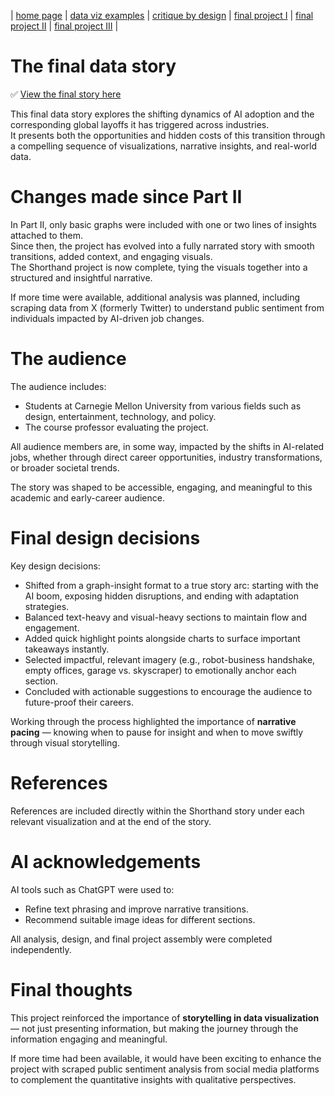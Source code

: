 | [home page](https://smadinen7.github.io/saipranav_tswd-portfolio/) | [data viz examples](dataviz-examples) | [critique by design](critique-by-design) | [final project I](final-project-part-one) | [final project II](final-project-part-two) | [final project III](final-project-part-three) |

# The final data story
✅ [View the final story here](https://preview.shorthand.com/4B703mxwB1exDPMS)

This final data story explores the shifting dynamics of AI adoption and the corresponding global layoffs it has triggered across industries.  
It presents both the opportunities and hidden costs of this transition through a compelling sequence of visualizations, narrative insights, and real-world data.

# Changes made since Part II
In Part II, only basic graphs were included with one or two lines of insights attached to them.  
Since then, the project has evolved into a fully narrated story with smooth transitions, added context, and engaging visuals.  
The Shorthand project is now complete, tying the visuals together into a structured and insightful narrative.

If more time were available, additional analysis was planned, including scraping data from X (formerly Twitter) to understand public sentiment from individuals impacted by AI-driven job changes.

# The audience
The audience includes:
- Students at Carnegie Mellon University from various fields such as design, entertainment, technology, and policy.
- The course professor evaluating the project.
  
All audience members are, in some way, impacted by the shifts in AI-related jobs, whether through direct career opportunities, industry transformations, or broader societal trends.

The story was shaped to be accessible, engaging, and meaningful to this academic and early-career audience.

# Final design decisions
Key design decisions:
- Shifted from a graph-insight format to a true story arc: starting with the AI boom, exposing hidden disruptions, and ending with adaptation strategies.
- Balanced text-heavy and visual-heavy sections to maintain flow and engagement.
- Added quick highlight points alongside charts to surface important takeaways instantly.
- Selected impactful, relevant imagery (e.g., robot-business handshake, empty offices, garage vs. skyscraper) to emotionally anchor each section.
- Concluded with actionable suggestions to encourage the audience to future-proof their careers.

Working through the process highlighted the importance of **narrative pacing** — knowing when to pause for insight and when to move swiftly through visual storytelling.

# References
References are included directly within the Shorthand story under each relevant visualization and at the end of the story.

# AI acknowledgements
AI tools such as ChatGPT were used to:
- Refine text phrasing and improve narrative transitions.
- Recommend suitable image ideas for different sections.

All analysis, design, and final project assembly were completed independently.

# Final thoughts
This project reinforced the importance of **storytelling in data visualization** — not just presenting information, but making the journey through the information engaging and meaningful.  

If more time had been available, it would have been exciting to enhance the project with scraped public sentiment analysis from social media platforms to complement the quantitative insights with qualitative perspectives.
